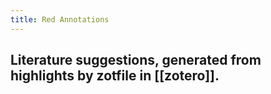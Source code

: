 ```yaml
---
title: Red Annotations
---
```


## Literature suggestions, generated from highlights by zotfile in [[zotero]].
